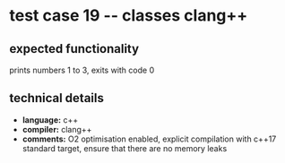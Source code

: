 # test case 19 -- classes clang++

## expected functionality
prints numbers 1 to 3, exits with code 0

## technical details
- **language:** c++
- **compiler:** clang++
- **comments:** O2 optimisation enabled, explicit compilation with c++17 standard target, ensure that there are no memory leaks
